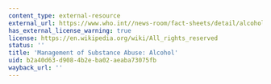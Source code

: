```yaml
---
content_type: external-resource
external_url: https://www.who.int//news-room/fact-sheets/detail/alcohol/
has_external_license_warning: true
license: https://en.wikipedia.org/wiki/All_rights_reserved
status: ''
title: 'Management of Substance Abuse: Alcohol'
uid: b2a40d63-d908-4b2e-ba02-aeaba73075fb
wayback_url: ''
---
```

